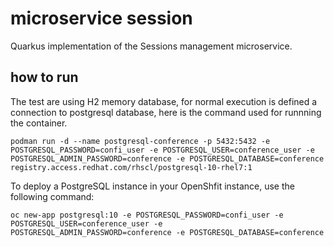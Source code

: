 # microservice session

Quarkus implementation of the Sessions management microservice.


## how to run

The test are using H2 memory database, for normal execution is defined a connection 
to postgresql database, here is the command used for runnning the container.

```
podman run -d --name postgresql-conference -p 5432:5432 -e POSTGRESQL_PASSWORD=confi_user -e POSTGRESQL_USER=conference_user -e POSTGRESQL_ADMIN_PASSWORD=conference -e POSTGRESQL_DATABASE=conference registry.access.redhat.com/rhscl/postgresql-10-rhel7:1
```
To deploy a PostgreSQL instance in your OpenShfit instance, use the following command:
```
oc new-app postgresql:10 -e POSTGRESQL_PASSWORD=confi_user -e POSTGRESQL_USER=conference_user -e POSTGRESQL_ADMIN_PASSWORD=conference -e POSTGRESQL_DATABASE=conference
```
